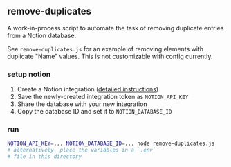 ## remove-duplicates

A work-in-process script to automate the task of removing duplicate entries from a Notion database.

See `remove-duplicates.js` for an example of removing elements with duplicate "Name" values. This is not customizable with config currently.

### setup notion

1. Create a Notion integration ([detailed instructions](https://developers.notion.com/docs/getting-started))
2. Save the newly-created integration token as `NOTION_API_KEY`
3. Share the database with your new integration
4. Copy the database ID and set it to `NOTION_DATABASE_ID`

### run

```sh
NOTION_API_KEY=... NOTION_DATABASE_ID=... node remove-duplicates.js
# alternatively, place the variables in a `.env`
# file in this directory
```
